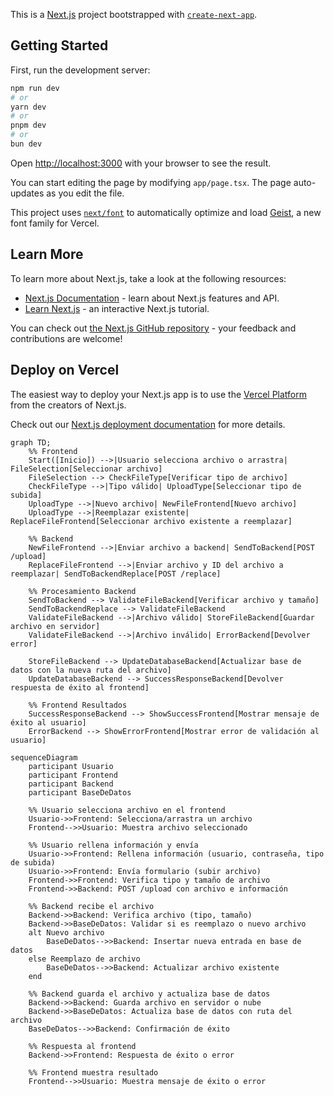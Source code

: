 This is a [Next.js](https://nextjs.org) project bootstrapped with [`create-next-app`](https://nextjs.org/docs/app/api-reference/cli/create-next-app).

## Getting Started

First, run the development server:

```bash
npm run dev
# or
yarn dev
# or
pnpm dev
# or
bun dev
```

Open [http://localhost:3000](http://localhost:3000) with your browser to see the result.

You can start editing the page by modifying `app/page.tsx`. The page auto-updates as you edit the file.

This project uses [`next/font`](https://nextjs.org/docs/app/building-your-application/optimizing/fonts) to automatically optimize and load [Geist](https://vercel.com/font), a new font family for Vercel.

## Learn More

To learn more about Next.js, take a look at the following resources:

- [Next.js Documentation](https://nextjs.org/docs) - learn about Next.js features and API.
- [Learn Next.js](https://nextjs.org/learn) - an interactive Next.js tutorial.

You can check out [the Next.js GitHub repository](https://github.com/vercel/next.js) - your feedback and contributions are welcome!

## Deploy on Vercel

The easiest way to deploy your Next.js app is to use the [Vercel Platform](https://vercel.com/new?utm_medium=default-template&filter=next.js&utm_source=create-next-app&utm_campaign=create-next-app-readme) from the creators of Next.js.

Check out our [Next.js deployment documentation](https://nextjs.org/docs/app/building-your-application/deploying) for more details.

```mermaid
graph TD;
    %% Frontend
    Start([Inicio]) -->|Usuario selecciona archivo o arrastra| FileSelection[Seleccionar archivo]
    FileSelection --> CheckFileType[Verificar tipo de archivo]
    CheckFileType -->|Tipo válido| UploadType[Seleccionar tipo de subida]
    UploadType -->|Nuevo archivo| NewFileFrontend[Nuevo archivo]
    UploadType -->|Reemplazar existente| ReplaceFileFrontend[Seleccionar archivo existente a reemplazar]

    %% Backend
    NewFileFrontend -->|Enviar archivo a backend| SendToBackend[POST /upload]
    ReplaceFileFrontend -->|Enviar archivo y ID del archivo a reemplazar| SendToBackendReplace[POST /replace]

    %% Procesamiento Backend
    SendToBackend --> ValidateFileBackend[Verificar archivo y tamaño]
    SendToBackendReplace --> ValidateFileBackend
    ValidateFileBackend -->|Archivo válido| StoreFileBackend[Guardar archivo en servidor]
    ValidateFileBackend -->|Archivo inválido| ErrorBackend[Devolver error]

    StoreFileBackend --> UpdateDatabaseBackend[Actualizar base de datos con la nueva ruta del archivo]
    UpdateDatabaseBackend --> SuccessResponseBackend[Devolver respuesta de éxito al frontend]

    %% Frontend Resultados
    SuccessResponseBackend --> ShowSuccessFrontend[Mostrar mensaje de éxito al usuario]
    ErrorBackend --> ShowErrorFrontend[Mostrar error de validación al usuario]
```

```mermaid
sequenceDiagram
    participant Usuario
    participant Frontend
    participant Backend
    participant BaseDeDatos

    %% Usuario selecciona archivo en el frontend
    Usuario->>Frontend: Selecciona/arrastra un archivo
    Frontend-->>Usuario: Muestra archivo seleccionado

    %% Usuario rellena información y envía
    Usuario->>Frontend: Rellena información (usuario, contraseña, tipo de subida)
    Usuario->>Frontend: Envía formulario (subir archivo)
    Frontend->>Frontend: Verifica tipo y tamaño de archivo
    Frontend->>Backend: POST /upload con archivo e información

    %% Backend recibe el archivo
    Backend->>Backend: Verifica archivo (tipo, tamaño)
    Backend->>BaseDeDatos: Validar si es reemplazo o nuevo archivo
    alt Nuevo archivo
        BaseDeDatos-->>Backend: Insertar nueva entrada en base de datos
    else Reemplazo de archivo
        BaseDeDatos-->>Backend: Actualizar archivo existente
    end
    
    %% Backend guarda el archivo y actualiza base de datos
    Backend->>Backend: Guarda archivo en servidor o nube
    Backend->>BaseDeDatos: Actualiza base de datos con ruta del archivo
    BaseDeDatos-->>Backend: Confirmación de éxito

    %% Respuesta al frontend
    Backend->>Frontend: Respuesta de éxito o error

    %% Frontend muestra resultado
    Frontend-->>Usuario: Muestra mensaje de éxito o error
```